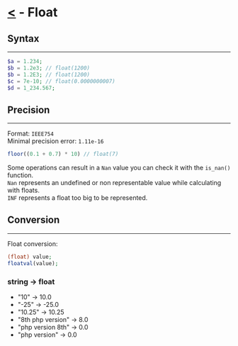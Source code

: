 # [<](index.md) - Float

## Syntax
---

```php
$a = 1.234;
$b = 1.2e3; // float(1200)
$b = 1.2E3; // float(1200)
$c = 7e-10; // float(0.0000000007)
$d = 1_234.567;
```

## Precision
---

Format: `IEEE754` <br>
Minimal precision error: `1.11e-16`

```php
floor((0.1 + 0.7) * 10) // float(7)
```

Some operations can result in a `Nan` value you can check it with the `is_nan()` function. <br>
`Nan` represents an undefined or non representable value while calculating with floats. <br>
`INF` represents a float too big to be represented.

## Conversion
---

Float conversion:
```php
(float) value;
floatval(value);
```

### string -> float
- "10" -> 10.0
- "-25" -> -25.0
- "10.25" -> 10.25
- "8th php version" -> 8.0
- "php version 8th" -> 0.0
- "php version" -> 0.0